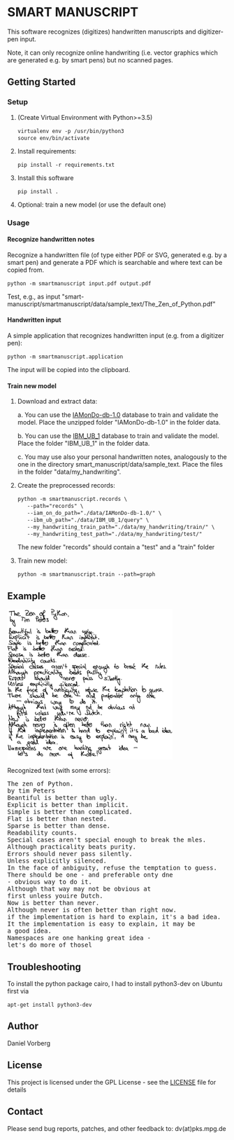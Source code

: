 # SMART MANUSCRIPT

This software recognizes (digitizes) handwritten manuscripts and digitizer-pen input.

Note, it can only recognize online handwriting (i.e. vector graphics which are generated e.g. by smart pens) but no scanned pages.

## Getting Started

### Setup

 1. (Create Virtual Environment with Python>=3.5)

        virtualenv env -p /usr/bin/python3
        source env/bin/activate

 2. Install requirements:

        pip install -r requirements.txt

 3. Install this software

        pip install .

 4. Optional: train a new model (or use the default one)

### Usage

#### Recognize handwritten notes

Recognize a handwritten file (of type either PDF or SVG, generated e.g. by a smart pen) and
generate a PDF which is searchable and where text can be copied from.

    python -m smartmanuscript input.pdf output.pdf

Test, e.g., as input "smart-manuscript/smartmanuscript/data/sample_text/The_Zen_of_Python.pdf"

#### Handwritten input

A simple application that recognizes handwritten input (e.g. from a digitizer pen):

    python -m smartmanuscript.application

The input will be copied into the clipboard.

#### Train new model

 1. Download and extract data:

    a. You can use the [IAMonDo-db-1.0](http://www.iapr-tc11.org/dataset/IAMonDo/IAMonDo-db-1.0.tar.gz) database to train and validate the model. Place the unzipped folder "IAMonDo-db-1.0" in the folder data.

    b.  You can use the [IBM_UB_1](https://cubs.buffalo.edu/research/50:hwdata) database to train and validate the model. Place the folder "IBM_UB_1" in the folder data.

    c. You may use also your personal handwritten notes, analogously to the one in the directory smart_manuscript/data/sample_text. Place the files in the folder "data/my_handwriting".

 2. Create the preprocessed records:

        python -m smartmanuscript.records \
           --path="records" \
           --iam_on_do_path="./data/IAMonDo-db-1.0/" \
           --ibm_ub_path="./data/IBM_UB_1/query" \
           --my_handwriting_train_path="./data/my_handwriting/train/" \
           --my_handwriting_test_path="./data/my_handwriting/test/"

    The new folder "records" should contain a "test" and a "train" folder

 3. Train new model:

        python -m smartmanuscript.train --path=graph

## Example

<a href="smartmanuscript/data/sample_text/The_Zen_of_Python.pdf">
  <img src="smartmanuscript/data/sample_text/The_Zen_of_Python.png" width="75%" height="75%">
</a>

Recognized text (with some errors):

<pre>
The zen of Python.
by tim Peters
Beantiful is better than ugly.
Explicit is better than implicit.
Simple is better than complicated.
Flat is better than nested.
Sparse is better than dense.
Readability counts.
Special cases aren't special enough to break the mles.
Although practicality beats purity.
Errors should never pass silently.
Unless explicitly silenced.
In the face of anbiguity, refuse the temptation to guess.
There should be one - and preferable onty dne
- obvious way to do it.
Although that way may not be obvious at
first unless youire Dutch.
Now is better than never.
Although never is often better than right now.
if the implementation is hard to explain, it's a bad idea.
It the implementation is easy to explain, it may be
a good idea.
Namespaces are one hanking great idea -
let's do more of thosel
</pre>


## Troubleshooting

To install the python package cairo, I had to install python3-dev on Ubuntu first via

    apt-get install python3-dev

## Author

Daniel Vorberg

## License

This project is licensed under the GPL License - see the [LICENSE](LICENSE) file for details

## Contact

Please send bug reports, patches, and other feedback to: dv(at)pks.mpg.de
